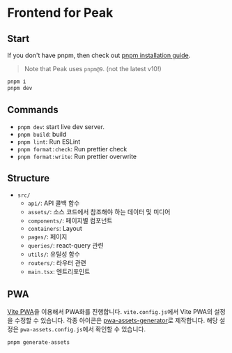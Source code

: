 # Frontend for Peak

## Start

If you don't have pnpm, then check out [pnpm installation guide](https://pnpm.io/installation).

> Note that Peak uses `pnpm@9`. (not the latest v10!)

```bash
pnpm i
pnpm dev
```

## Commands

- `pnpm dev`: start live dev server.
- `pnpm build`: build
- `pnpm lint`: Run ESLint
- `pnpm format:check`: Run prettier check
- `pnpm format:write`: Run prettier overwrite

## Structure

- `src/`
    - `api/`: API 콜백 함수
    - `assets/`: 소스 코드에서 참조해야 하는 데이터 및 미디어
    - `components/`: 페이지별 컴포넌트
    - `containers`: Layout
    - `pages/`: 페이지
    - `queries/`: react-query 관련
    - `utils/`: 유틸성 함수
    - `routers/`: 라우터 관련
    - `main.tsx`: 엔트리포인트

## PWA

[Vite PWA](https://vite-pwa-org.netlify.app/)을 이용해서 PWA화를 진행합니다.
`vite.config.js`에서 Vite PWA의 설정을 수정할 수 있습니다.
각종 아이콘은 [pwa-assets-generator](https://vite-pwa-org.netlify.app/assets-generator)로 제작합니다. 해당 설정은 `pwa-assets.config.js`에서 확인할 수 있습니다.

```bash
pnpm generate-assets
```

